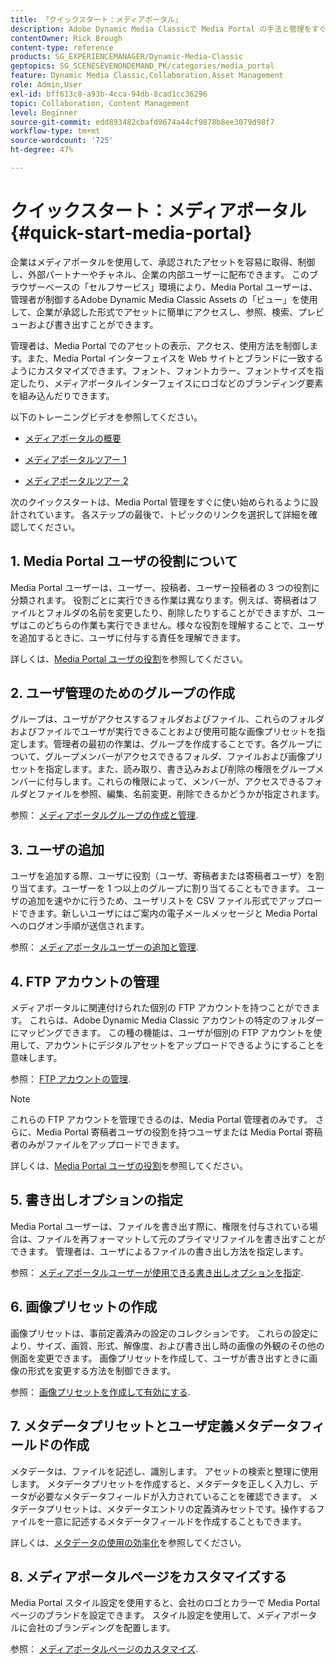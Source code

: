 ```yaml
---
title: 「クイックスタート：メディアポータル」
description: Adobe Dynamic Media Classicで Media Portal の手法と管理をすぐに使い始めるのに役立つ、Media Portal の概要とクイックスタートです。
contentOwner: Rick Brough
content-type: reference
products: SG_EXPERIENCEMANAGER/Dynamic-Media-Classic
geptopics: SG_SCENESEVENONDEMAND_PK/categories/media_portal
feature: Dynamic Media Classic,Collaboration,Asset Management
role: Admin,User
exl-id: bff613c8-a93b-4cca-94db-8cad1cc36296
topic: Collaboration, Content Management
level: Beginner
source-git-commit: edd893482cbafd9674a44cf9878b8ee3079d98f7
workflow-type: tm+mt
source-wordcount: '725'
ht-degree: 47%

---
```


# クイックスタート：メディアポータル{#quick-start-media-portal}

企業はメディアポータルを使用して、承認されたアセットを容易に取得、制御し、外部パートナーやチャネル、企業の内部ユーザーに配布できます。 このブラウザーベースの「セルフサービス」環境により、Media Portal ユーザーは、管理者が制御するAdobe Dynamic Media Classic Assets の「ビュー」を使用して、企業が承認した形式でアセットに簡単にアクセスし、参照、検索、プレビューおよび書き出すことができます。

管理者は、Media Portal でのアセットの表示、アクセス、使用方法を制御します。また、Media Portal インターフェイスを Web サイトとブランドに一致するようにカスタマイズできます。フォント、フォントカラー、フォントサイズを指定したり、メディアポータルインターフェイスにロゴなどのブランディング要素を組み込んだりできます。

以下のトレーニングビデオを参照してください。

* [メディアポータルの概要](https://s7d5.scene7.com/s7viewers/html5/VideoViewer.html?videoserverurl=https://s7d5.scene7.com/is/content/&amp;emailurl=https://s7d5.scene7.com/s7/emailFriend&amp;serverUrl=https://s7d5.scene7.com/is/image/&amp;config=Scene7SharedAssets/Universal_HTML5_Video&amp;contenturl=https://s7d5.scene7.com/skins/&amp;asset=S7tutorials/544_mp_overview1_converted%20renamed_Done-AVS)

* [メディアポータルツアー 1](https://s7d5.scene7.com/s7viewers/html5/VideoViewer.html?videoserverurl=https://s7d5.scene7.com/is/content/&amp;emailurl=https://s7d5.scene7.com/s7/emailFriend&amp;serverUrl=https://s7d5.scene7.com/is/image/&amp;config=Scene7SharedAssets/Universal_HTML5_Video&amp;contenturl=https://s7d5.scene7.com/skins/&amp;asset=S7tutorials/545_mp_tour1_user_converted%20renamed_Done-AVS)

* [メディアポータルツアー 2](https://s7d5.scene7.com/s7viewers/html5/VideoViewer.html?videoserverurl=https://s7d5.scene7.com/is/content/&amp;emailurl=https://s7d5.scene7.com/s7/emailFriend&amp;serverUrl=https://s7d5.scene7.com/is/image/&amp;config=Scene7SharedAssets/Universal_HTML5_Video&amp;contenturl=https://s7d5.scene7.com/skins/&amp;asset=S7tutorials/546_mp_tour2_admin_converted%20renamed_Done-AVS)

次のクイックスタートは、Media Portal 管理をすぐに使い始められるように設計されています。 各ステップの最後で、トピックのリンクを選択して詳細を確認してください。

## 1. Media Portal ユーザの役割について

Media Portal ユーザーは、ユーザー、投稿者、ユーザー投稿者の 3 つの役割に分類されます。 役割ごとに実行できる作業は異なります。例えば、寄稿者はファイルとフォルダの名前を変更したり、削除したりすることができますが、ユーザはこのどちらの作業も実行できません。様々な役割を理解することで、ユーザを追加するときに、ユーザに付与する責任を理解できます。

詳しくは、[Media Portal ユーザの役割](media-portal-user-roles.md#media_portal_user_roles)を参照してください。

## 2. ユーザ管理のためのグループの作成

グループは、ユーザがアクセスするフォルダおよびファイル、これらのフォルダおよびファイルでユーザが実行できることおよび使用可能な画像プリセットを指定します。管理者の最初の作業は、グループを作成することです。各グループについて、グループメンバーがアクセスできるフォルダ、ファイルおよび画像プリセットを指定します。また、読み取り、書き込みおよび削除の権限をグループメンバーに付与します。これらの権限によって、メンバーが、アクセスできるフォルダとファイルを参照、編集、名前変更、削除できるかどうかが指定されます。

参照： [メディアポータルグループの作成と管理](creating-media-portal-groups.md#creating_and_managing_media_portal_groups).

## 3. ユーザの追加

ユーザを追加する際、ユーザに役割（ユーザ、寄稿者または寄稿者ユーザ）を割り当てます。ユーザーを 1 つ以上のグループに割り当てることもできます。 ユーザの追加を速やかに行うため、ユーザリストを CSV ファイル形式でアップロードできます。新しいユーザにはご案内の電子メールメッセージと Media Portal へのログオン手順が送信されます。

参照： [メディアポータルユーザーの追加と管理](adding-media-portal-users.md#adding_and_managing_media_portal_users).

## 4. FTP アカウントの管理

メディアポータルに関連付けられた個別の FTP アカウントを持つことができます。 これらは、Adobe Dynamic Media Classic アカウントの特定のフォルダーにマッピングできます。 この種の機能は、ユーザが個別の FTP アカウントを使用して、アカウントにデジタルアセットをアップロードできるようにすることを意味します。

参照： [FTP アカウントの管理](ftp-accounts.md#managing_ftp_accounts).

>[!NOTE]
>
>これらの FTP アカウントを管理できるのは、Media Portal 管理者のみです。 さらに、Media Portal 寄稿者ユーザの役割を持つユーザまたは Media Portal 寄稿者のみがファイルをアップロードできます。

詳しくは、[Media Portal ユーザの役割](media-portal-user-roles.md#media_portal_user_roles)を参照してください。

## 5. 書き出しオプションの指定

Media Portal ユーザーは、ファイルを書き出す際に、権限を付与されている場合は、ファイルを再フォーマットして元のプライマリファイルを書き出すことができます。 管理者は、ユーザによるファイルの書き出し方法を指定します。

参照： [メディアポータルユーザーが使用できる書き出しオプションを指定](specifying-export-options-available-media.md#specifying_export_options_available_to_media_portal_users).

## 6. 画像プリセットの作成

画像プリセットは、事前定義済みの設定のコレクションです。 これらの設定により、サイズ、画質、形式、解像度、および書き出し時の画像の外観のその他の側面を変更できます。 画像プリセットを作成して、ユーザが書き出すときに画像の形式を変更する方法を制御できます。

参照： [画像プリセットを作成して有効にする](creating-enabling-image-presets.md#creating_and_enabling_image_presets).

## 7. メタデータプリセットとユーザ定義メタデータフィールドの作成

メタデータは、ファイルを記述し、識別します。 アセットの検索と整理に使用します。 メタデータプリセットを作成すると、メタデータを正しく入力し、データが必要なメタデータフィールドが入力されていることを確認できます。 メタデータプリセットは、メタデータエントリの定義済みセットです。操作するファイルを一意に記述するメタデータフィールドを作成することもできます。

詳しくは、[メタデータの使用の効率化](making-efficient-metadata.md#making_more_efficient_use_of_metadata)を参照してください。

## 8. メディアポータルページをカスタマイズする

Media Portal スタイル設定を使用すると、会社のロゴとカラーで Media Portal ページのブランドを設定できます。 スタイル設定を使用して、メディアポータルに会社のブランディングを配置します。

参照： [メディアポータルページのカスタマイズ](customizing-media-portal-screen.md#customizing_the_media_portal_screen).
